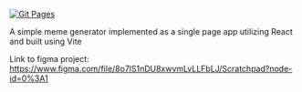 [![Git Pages](https://github.com/LarsGKodehode/meme-generator/actions/workflows/node.js.yml/badge.svg?branch=main&event=page_build)](https://github.com/LarsGKodehode/meme-generator/actions/workflows/node.js.yml)

A simple meme generator implemented as a single page app utilizing React and built using Vite

Link to figma project: https://www.figma.com/file/8o7lS1nDU8xwvmLvLLFbLJ/Scratchpad?node-id=0%3A1
